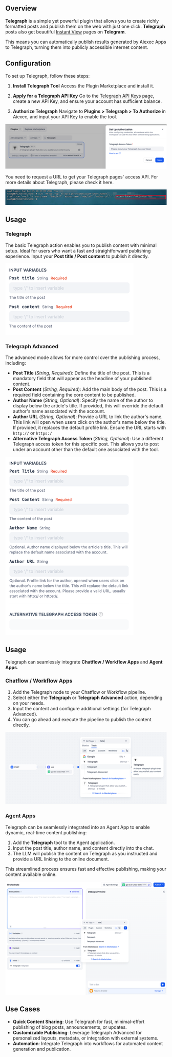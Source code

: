 ## Overview

**Telegraph** is a simple yet powerful plugin that allows you to create richly formatted posts and publish them on the web with just one click. **Telegraph** posts also get beautiful [Instant View](https://telegram.org/blog/instant-view) pages on **Telegram**.

This means you can automatically publish results generated by Aiexec Apps to Telegraph, turning them into publicly accessible internet content.

## Configuration

To set up Telegraph, follow these steps:

1. **Install Telegraph Tool**
Access the Plugin Marketplace and install it.

2. **Apply for a Telegraph API Key**
Go to the [Telegraph API Keys](https://telegra.ph/api#createAccount) page, create a new API Key, and ensure your account has sufficient balance.

3. **Authorize Telegraph**
Navigate to **Plugins > Telegraph > To Authorize** in Aiexec, and input your API Key to enable the tool.

![](./_assets/telegraph-01.png)

You need to request a URL to get your Telegraph pages' access API. For more details about Telegraph, please check it here.

![](./_assets/telegraph-02.png)

## Usage

### Telegraph

The basic Telegraph action enables you to publish content with minimal setup. Ideal for users who want a fast and straightforward publishing experience. Input your **Post title / Post content** to publish it directly.

<img src="./_assets/telegraph-03.png" width="400" />

### Telegraph Advanced

The advanced mode allows for more control over the publishing process, including:

* **Post Title** (*String, Required*): Define the title of the post. This is a mandatory field that will appear as the headline of your published content.
* **Post Content** (*String, Required*): Add the main body of the post. This is a required field containing the core content to be published.
* **Author Name** (*String, Optional*): Specify the name of the author to display below the article's title. If provided, this will override the default author's name associated with the account.
* **Author URL** (*String, Optional*): Provide a URL to link the author's name. This link will open when users click on the author's name below the title. If provided, it replaces the default profile link. Ensure the URL starts with `http://` or `https:/`
* **Alternative Telegraph Access Token** (*String, Optional*): Use a different Telegraph access token for this specific post. This allows you to post under an account other than the default one associated with the tool.

<img src="./_assets/telegraph-04.png" width="400" />

## Usage

Telegraph can seamlessly integrate **Chatflow / Workflow Apps** and **Agent Apps**.

### Chatflow / Workflow Apps

1. Add the Telegraph node to your Chatflow or Workflow pipeline.
2. Select either the **Telegraph** or **Telegraph Advanced** action, depending on your needs.
3. Input the content and configure additional settings (for Telegraph Advanced).
4. You can go ahead and execute the pipeline to publish the content directly.

![](./_assets/telegraph-05.png)

### Agent Apps

Telegraph can be seamlessly integrated into an Agent App to enable dynamic, real-time content publishing:

1. Add the **Telegraph** tool to the Agent application.
2. Input the post title, author name, and content directly into the chat.
3. The LLM will publish the content on Telegraph as you instructed and provide a URL linking to the online document.

This streamlined process ensures fast and effective publishing, making your content available online.

![](./_assets/telegraph-06.png)

## Use Cases

* **Quick Content Sharing**: Use Telegraph for fast, minimal-effort publishing of blog posts, announcements, or updates.
* **Customizable Publishing**: Leverage Telegraph Advanced for personalized layouts, metadata, or integration with external systems.
* **Automation**: Integrate Telegraph into workflows for automated content generation and publication.
